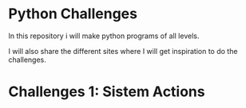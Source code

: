 # Python Challenges

In this repository i will make python programs of all levels.

I will also share the different sites where I will get inspiration to do the challenges.

# Challenges 1: Sistem Actions
